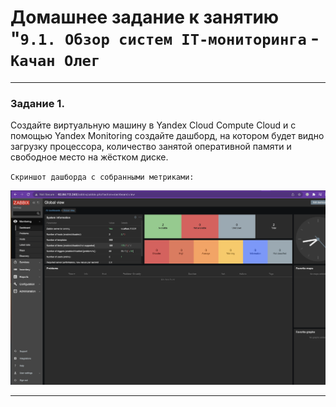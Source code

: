 # Домашнее задание к занятию "`9.1. Обзор систем IT-мониторинга` - `Качан Олег`

---

### Задание 1.

Создайте виртуальную машину в Yandex Cloud Compute Cloud и с помощью Yandex Monitoring создайте дашборд, на котором будет видно загрузку процессора, количество занятой оперативной памяти и свободное место на жёстком диске.


`Скриншот дашборда с собранными метриками:`

![alt text](https://github.com/otuzi/09-02-hw/blob/main/img/image1.png)

---